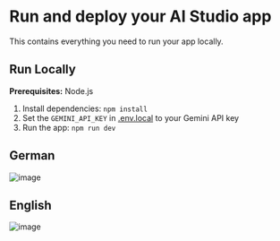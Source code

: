 # Run and deploy your AI Studio app

This contains everything you need to run your app locally.

## Run Locally

**Prerequisites:**  Node.js


1. Install dependencies:
   `npm install`
2. Set the `GEMINI_API_KEY` in [.env.local](.env.local) to your Gemini API key
3. Run the app:
   `npm run dev`
## German
![image](https://github.com/user-attachments/assets/f6035f6d-e8fa-4c95-8d5a-adf41afb7cac)
## English 
![image](https://github.com/user-attachments/assets/0b549275-760e-438a-89bd-05e318f46bf3)

